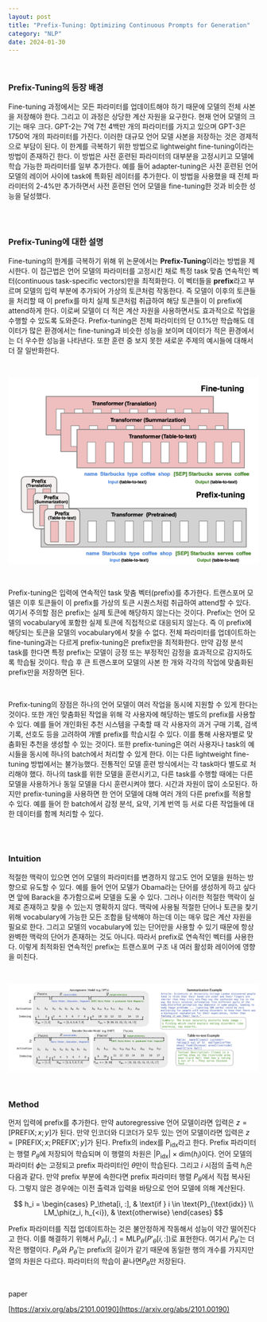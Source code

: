 ```yaml
---
layout: post
title: "Prefix-Tuning: Optimizing Continuous Prompts for Generation"
category: "NLP"
date: 2024-01-30
---
```


<br>

### Prefix-Tuning의 등장 배경

Fine-tuning 과정에서는 모든 파라미터를 업데이트해야 하기 때문에 모델의 전체 사본을 저장해야 한다. 그리고 이 과정은 상당한 계산 자원을 요구한다. 현재 언어 모델의 크기는 매우 크다. GPT-2는 7억 7천 4백만 개의 파라미터를 가지고 있으며 GPT-3은 1750억 개의 파라미터를 가진다. 이러한 대규모 언어 모델 사본을 저장하는 것은 경제적으로 부담이 된다. 이 한계를 극복하기 위한 방법으로 lightweight fine-tuning이라는 방법이 존재하긴 한다. 이 방법은 사전 훈련된 파라미터의 대부분을 고정시키고 모델에 학습 가능한 파라미터를 일부 추가한다. 예를 들어 adapter-tuning은 사전 훈련된 언어 모델의 레이어 사이에 task에 특화된 레이터를 추가한다. 이 방법을 사용했을 때 전체 파라미터의 2-4%만 추가하면서 사전 훈련된 언어 모델을 fine-tuning한 것과 비슷한 성능을 달성했다. 

<br>
<br>

### Prefix-Tuning에 대한 설명

Fine-tuning의 한계를 극복하기 위해 위 논문에서는 **Prefix-Tuning**이라는 방법을 제시한다. 이 접근법은 언어 모델의 파라미터를 고정시킨 채로 특정 task 맞춤 연속적인 벡터(continuous task-specific vectors)만을 최적화한다. 이 벡터들을 **prefix**라고 부르며 모델의 입력 부분에 추가되어 가상의 토큰처럼 작동한다. 즉 모델이 이후의 토큰들을 처리할 때 이 prefix를 마치 실제 토큰처럼 취급하여 해당 토큰들이 이 prefix에 attend하게 한다. 이로써 모델이 더 적은 계산 자원을 사용하면서도 효과적으로 작업을 수행할 수 있도록 도와준다. Prefix-tuning은 전체 파라미터의 단 0.1%만 학습해도 데이터가 많은 환경에서는 fine-tuning과 비슷한 성능을 보이며 데이터가 적은 환경에서는 더 우수한 성능을 나타낸다. 또한 훈련 중 보지 못한 새로운 주제의 예시들에 대해서 더 잘 일반화한다.

<br>

![Untitled](/assets/Prefix-Tuning%20Optimizing%20Continuous%20Prompts%20for%20Ge%200e8e45588f3e415a96416a93db762770/Untitled.png)

<br>

Prefix-tuning은 입력에 연속적인 task 맞춤 벡터(prefix)를 추가한다. 트랜스포머 모델은 이후 토큰들이 이 prefix를 가상의 토큰 시퀀스처럼 취급하여 attend할 수 있다. 여기서 주의할 점은 prefix는 실제 토큰에 해당하지 않는다는 것이다. Prefix는 언어 모델의 vocabulary에 포함한 실제 토큰에 직접적으로 대응되지 않는다. 즉 이 prefix에 해당되는 토큰을 모델의 vocabulary에서 찾을 수 없다. 전체 파라미터를 업데이트하는 fine-tuning과는 다르게 prefix-tuning은 prefix만을 최적화한다. 만약 감정 분석 task를 한다면 특정 prefix는 모델이 긍정 또는 부정적인 감정을 효과적으로 감지하도록 학습될 것이다. 학습 후 큰 트랜스포머 모델의 사본 한 개와 각각의 작업에 맞춤화된 prefix만을 저장하면 된다. 

<br>

Prefix-tuning의 장점은 하나의 언어 모델이 여러 작업을 동시에 지원할 수 있게 한다는 것이다. 또한 개인 맞춤화된 작업을 위해 각 사용자에 해당하는 별도의 prefix를 사용할 수 있다. 예를 들어 개인화된 추천 시스템을 구축할 때 각 사용자의 과거 구매 기록, 검색 기록, 선호도 등을 고려하여 개별 prefix를 학습시킬 수 있다. 이를 통해 사용자별로 맞춤화된 추천을 생성할 수 있는 것이다. 또한 prefix-tuning은 여러 사용자나 task의 예시들을 동시에 하나의 batch에서 처리할 수 있게 한다. 이는 다른 lightweight fine-tuning 방법에서는 불가능했다. 전통적인 모델 훈련 방식에서는 각 task마다 별도로 처리해야 했다. 하나의 task를 위한 모델을 훈련시키고, 다른 task를 수행할 때에는 다른 모델을 사용하거나 동일 모델을 다시 훈련시켜야 했다. 시간과 자원이 많이 소모된다. 하지만 prefix-tuning을 사용하면 한 언어 모델에 대해 여러 개의 다른 prefix를 적용할 수 있다. 예를 들어 한 batch에서 감정 분석, 요약, 기계 번역 등 서로 다른 작업들에 대한 데이터를 함께 처리할 수 있다. 

<br>
<br>

### **Intuition**

적절한 맥락이 있으면 언어 모델의 파라미터를 변경하지 않고도 언어 모델을 원하는 방향으로 유도할 수 있다. 예를 들어 언어 모델가 Obama라는 단어를 생성하게 하고 싶다면 앞에 Barack을 추가함으로써 모델을 도울 수 있다. 그러나 이러한 적절한 맥락이 실제로 존재하고 찾을 수 있는지 명확하지 않다. 맥락에 사용될 적절한 단어나 토큰을 찾기 위해 vocabulary에 가능한 모든 조합을 탐색해야 하는데 이는 매우 많은 계산 자원을 필요로 한다. 그리고 모델의 vocabulary에 있는 단어만을 사용할 수 있기 때문에 항상 완벽한 맥락의 단어가 존재하는 것도 아니다. 따라서 prefix로 연속적인 벡터를 사용한다. 이렇게 최적화된 연속적인 prefix는 트랜스포머 구조 내 여러 활성화 레이어에 영향을 미친다. 

<br>

![Untitled](/assets/Prefix-Tuning%20Optimizing%20Continuous%20Prompts%20for%20Ge%200e8e45588f3e415a96416a93db762770/Untitled%201.png)


<br>

### Method

먼저 입력에 prefix를 추가한다. 만약 autoregressive 언어 모델이라면 입력은 $z = [\text{PREFIX};x;y]$가 된다. 만약 인코더와 디코더가 모두 있는 언어 모델이라면 입력은 $z=[\text{PREFIX};x;\text{PREFIX}';y]$가 된다. Prefix의 index를 $\text{P} _ \text{idx}$라고 한다. Prefix 파라미터는 행렬 $P_\theta$에 저장되어 학습되며 이 행렬의 차원은 $\vert \text{P} _ \text{idx} \vert \times \text{dim} (h_i)$이다. 언어 모델의 파라미터 $\phi$는 고정되고 prefix 파라미터인 $\theta$만이 학습된다. 그리고 $i$ 시점의 출력 $h_i$은 다음과 같다. 만약 prefix 부분에 속한다면 prefix 파라미터 행렬 $P_\theta$에서 직접 복사된다. 그렇지 않은 경우에는 이전 출력과 입력을 바탕으로 언어 모델에 의해 계산된다.

$$
h_i = 
\begin{cases} 
P_\theta[i, :], & \text{if } i \in \text{P}_{\text{idx}} \\
LM_\phi(z_i, h_{<i}), & \text{otherwise}
\end{cases}
$$

Prefix 파라미터를 직접 업데이트하는 것은 불안정하게 작동해서 성능이 약간 떨어진다고 한다. 이를 해결하기 위해서 $P_\theta[i, :] = \text{MLP}_\theta (P'_\theta[i, :])$로 표현한다. 여기서 $P_\theta'$는 더 작은 행렬이다. $P_\theta$와 $P_\theta'$는 prefix의 길이가 같기 때문에 동일한 행의 개수를 가지지만 열의 차원은 다르다. 파라미터의 학습이 끝나면$P_\theta$만 저장된다.

<br>

paper

[https://arxiv.org/abs/2101.00190](https://arxiv.org/abs/2101.00190)